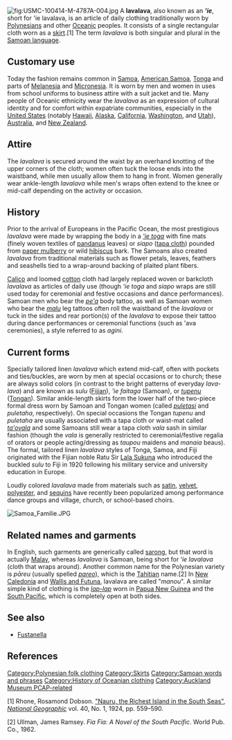 ![](USMC-100414-M-4787A-004.jpg "fig:USMC-100414-M-4787A-004.jpg") A
**lavalava**, also known as an ***'ie***, short for 'ie lavalava, is an
article of daily clothing traditionally worn by
[Polynesians](Polynesia "wikilink") and other
[Oceanic](Oceania "wikilink") peoples. It consists of a single
rectangular cloth worn as a [skirt](skirt "wikilink").[1] The term
*lavalava* is both singular and plural in the [Samoan
language](Samoan_language "wikilink").

## Customary use

Today the fashion remains common in [Samoa](Samoa "wikilink"), [American
Samoa](American_Samoa "wikilink"), [Tonga](Tonga "wikilink") and parts
of [Melanesia](Melanesia "wikilink") and
[Micronesia](Micronesia "wikilink"). It is worn by men and women in uses
from school uniforms to business attire with a suit jacket and tie. Many
people of Oceanic ethnicity wear the *lavalava* as an expression of
cultural identity and for comfort within expatriate communities,
especially in the [United States](United_States "wikilink") (notably
[Hawaii](Hawaii "wikilink"), [Alaska](Alaska "wikilink"),
[California](California "wikilink"),
[Washington](Washington_(U.S._state) "wikilink"), and
[Utah](Utah "wikilink")), [Australia](Australia "wikilink"), and [New
Zealand](New_Zealand "wikilink").

## Attire

The *lavalava* is secured around the waist by an overhand knotting of
the upper corners of the cloth; women often tuck the loose ends into the
waistband, while men usually allow them to hang in front. Women
generally wear ankle-length *lavalava* while men's wraps often extend to
the knee or mid-calf depending on the activity or occasion.

## History

Prior to the arrival of Europeans in the Pacific Ocean, the most
prestigious *lavalava* were made by wrapping the body in a *['ie
toga]('ie_toga "wikilink")* with fine mats (finely woven textiles of
[pandanus](pandanus "wikilink") leaves) or *siapo* ([tapa
cloth](tapa_cloth "wikilink")) pounded from [paper
mulberry](paper_mulberry "wikilink") or wild
[hibiscus](hibiscus "wikilink") bark. The Samoans also created
*lavalava* from traditional materials such as flower petals, leaves,
feathers and seashells tied to a wrap-around backing of plaited plant
fibers.

[Calico](Calico_(textile) "wikilink") and loomed
[cotton](cotton "wikilink") cloth had largely replaced woven or
barkcloth *lavalava* as articles of daily use (though *‘ie toga* and
*siapo* wraps are still used today for ceremonial and festive occasions
and dance performances). Samoan men who bear the
*[pe'a](pe'a "wikilink")* body tattoo, as well as Samoan women who bear
the *[malu](malu "wikilink")* leg tattoos often roll the waistband of
the *lavalava* or tuck in the sides and rear portion(s) of the
*lavalava* to expose their tattoo during dance performances or
ceremonial functions (such as 'ava ceremonies), a style referred to as
*agini*.

## Current forms

Specially tailored linen *lavalava* which extend mid-calf, often with
pockets and ties/buckles, are worn by men at special occasions or to
church; these are always solid colors (in contrast to the bright
patterns of everyday *lava-lava*) and are known as *sulu*
([Fijian](Fijian_language "wikilink")), *'ie faitaga* (Samoan), or
*[tupenu](tupenu "wikilink")* ([Tongan](Tongan_language "wikilink")).
Similar ankle-length skirts form the lower half of the two-piece formal
dress worn by Samoan and Tongan women (called
*[puletasi](puletasi "wikilink")* and *puletaha*, respectively). On
special occasions the Tongan *tupenu* and *puletaha* are usually
associated with a tapa cloth or waist-mat called
*[ta'ovala](ta'ovala "wikilink")* and some Samoans still wear a tapa
cloth *vala* sash in similar fashion (though the *vala* is generally
restricted to ceremonial/festive regalia of orators or people
acting/dressing as *taupou* maidens and *manaia* beaus). The formal,
tailored linen *lavalava* styles of Tonga, Samoa, and Fiji originated
with the Fijian noble Ratu Sir [Lala Sukuna](Lala_Sukuna "wikilink") who
introduced the buckled *sulu* to Fiji in 1920 following his military
service and university education in Europe.

Loudly colored *lavalava* made from materials such as
[satin](satin "wikilink"), [velvet](velvet "wikilink"),
[polyester](polyester "wikilink"), and [sequins](sequins "wikilink")
have recently been popularized among performance dance groups and
village, church, or school-based choirs.

![](Samoa_Familie.JPG "Samoa_Familie.JPG")

## Related names and garments

In English, such garments are generically called
[sarong](sarong "wikilink"), but that word is actually
[Malay](Malay_language "wikilink"), whereas *lavalava* is Samoan, being
short for *ʻie lavalava* (cloth that wraps around). Another common name
for the Polynesian variety is *pāreu* (usually spelled
*[pareo](pareo "wikilink")*), which is the
[Tahitian](Tahitian_language "wikilink") name.[2] In [New
Caledonia](New_Caledonia "wikilink") and [Wallis and
Futuna](Wallis_and_Futuna "wikilink"), lavalava are called "*manou*". A
similar simple kind of clothing is the *[lap-lap](lap-lap "wikilink")*
worn in [Papua New Guinea](Papua_New_Guinea "wikilink") and the [South
Pacific](Oceania "wikilink"), which is completely open at both sides.

## See also

-   [Fustanella](Fustanella "wikilink")

## References

[Category:Polynesian folk
clothing](Category:Polynesian_folk_clothing "wikilink")
[Category:Skirts](Category:Skirts "wikilink") [Category:Samoan words and
phrases](Category:Samoan_words_and_phrases "wikilink") [Category:History
of Oceanian clothing](Category:History_of_Oceanian_clothing "wikilink")
[Category:Auckland Museum
PCAP-related](Category:Auckland_Museum_PCAP-related "wikilink")

[1] Rhone, Rosamond Dobson. ["Nauru, the Richest Island in the South
Seas"](https://books.google.com/books?id=rOopZNh3CYAC&pg=RA2-PA583&dq=%22Lava+lava%22+clothing&lr=&ei=A_bcSK75L5KQzQSnp8DFDQ),
*[National Geographic](National_Geographic_(magazine) "wikilink")* vol.
40, No. 1, 1924, pp. 559–590.

[2] Ullman, James Ramsey. *Fia Fia: A Novel of the South Pacific*. World
Pub. Co., 1962.